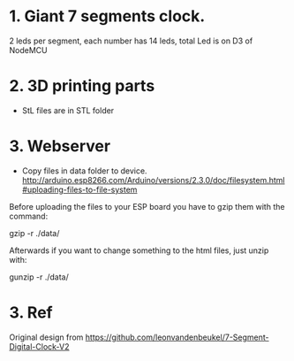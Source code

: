 # 1. Giant 7 segments clock.
2 leds per segment, each number has 14 leds, total 
Led is on D3 of NodeMCU

# 2. 3D printing parts
- StL files are in STL folder

# 3. Webserver
- Copy files in data folder to device.
http://arduino.esp8266.com/Arduino/versions/2.3.0/doc/filesystem.html#uploading-files-to-file-system

Before uploading the files to your ESP board you have to gzip them with the command:

gzip -r ./data/

Afterwards if you want to change something to the html files, just unzip with:

gunzip -r ./data/

# 3. Ref
Original design from
https://github.com/leonvandenbeukel/7-Segment-Digital-Clock-V2

